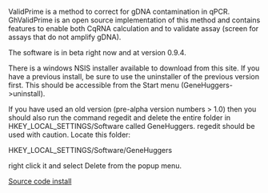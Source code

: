 ValidPrime is a method to correct for gDNA contamination in qPCR. GhValidPrime is an open source implementation of this method and contains features to enable both CqRNA calculation and to validate assay (screen for assays that do not amplify gDNA).

The software is in beta right now and at version 0.9.4.

There is a windows NSIS installer available to download from this site. If you have a previous install, be sure to use the uninstaller of the previous version first. This should be accessible from the Start menu (GeneHuggers->uninstall).

If you have used an old version (pre-alpha version numbers > 1.0) then you should also run the command regedit and delete the entire folder in HKEY\_LOCAL\_SETTINGS/Software called GeneHuggers. regedit should be used with caution. Locate this folder:

HKEY\_LOCAL\_SETTINGS/Software/GeneHuggers

right click it and select Delete from the popup menu.

[Source code install](SourceCodeInstall.md)